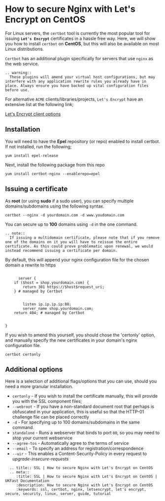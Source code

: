 # How to secure Nginx with Let's Encrypt on CentOS

For Linux servers, the `certbot` tool is currently the most popular tool for issuing **`Let's Encrypt`** certificates in a hassle free way. Here, we will show you how to install `certbot` on **CentOS**, but this will also be available on most Linux distributions.

`Certbot` has an additional plugin specifically for servers that use `nginx` as the web service.

```eval_rst
.. warning::
  These plugins will amend your virtual host configurations, but may interfere with any application rewrite rules you already have in place. Always ensure you have backed up vital configuration files before use.

```

For alternative `ACME` clients/libraries/projects, `Let's Encrypt` have an extensive list at the following link;

[Let's Encrypt client options](https://letsencrypt.org/docs/client-options/)

## Installation

You will need to have the **Epel** repository (or repo) enabled to install certbot. If not installed, run the following;
```
yum install epel-release
```
Next, install the following package from this repo
```
yum install certbot-nginx --enablerepo=epel
```

## Issuing a certificate

As **root** (or using **sudo** if a sudo user), you can specify multiple domains/subdomains using the following syntax.
```
certbot --nginx -d yourdomain.com -d www.youdomain.com
```
You can secure up to **100** domains using `-d` in the one command.

```eval_rst
.. note::
  If issuing a multidomain certificate, please note that if you remove one of the domains on it you will have to reissue the entire certificate. As this could prove problematic upon renewal, we would instead recommend issuing a certificate per domain.
```

By default, this will append your nginx configuration file for the chosen domain a rewrite to https

```

      server {
    if ($host = shop.yourdomain.com) {
        return 301 https://$host$request_uri;
    } # managed by Certbot


        listen ip.ip.ip.ip:80;
        server_name shop.yourdomain.com;
    return 404; # managed by Certbot


}
```

If you wish to amend this yourself, you should chose the 'certonly' option, and manually specify the new certificates in your domain's nginx configuration file.
```
certbot certonly

```
##  Additional options

Here is a selection of additional flags/options that you can use, should you need a more granular installation.

* `certonly` -  If you wish to install the certificate manually, this will provide you with the SSL component files;
* `--webroot` - If you have a non-standard document root that perhaps is obfuscated in your application, this is useful so that the HTTP-01 challenge file can be placed correctly
* `-d` - For specifying up to 100 domains/subdomains in the same command.
* `standalone` - Runs a webserver that binds to port `80`, so you may need to stop your current webservice
* `--agree-tos` - Automatically agree to the terms of service
* `--email` - To specify an address for registration/correspondence
* `--uir` - This enables a Content-Security-Policy in every request to *upgrade-insecure-requests*


```eval_rst
  .. title:: SSL | How to secure Nginx with Let's Encrypt on CentOS
  .. meta::
     :title: SSL | How to secure Nginx with Let's Encrypt on CentOS | UKFast Documentation
     :description: How to secure Nginx with Let's Encrypt on CentOS
     :keywords: ssl, certbot, nginx, letsencrypt, let's encrypt, secure, security, linux, server, guide, tutorial
```
